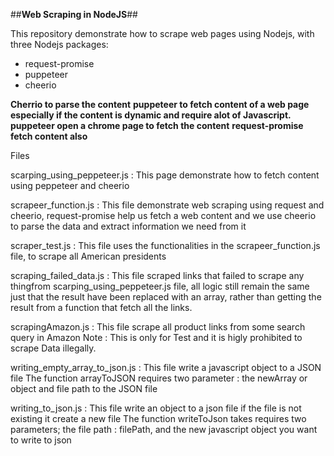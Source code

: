 ##**Web Scraping in NodeJS**##

This repository demonstrate how to scrape web pages using Nodejs, with three Nodejs packages:

* request-promise
* puppeteer
* cheerio

**Cherrio to parse the content**
**puppeteer to fetch content of a web page especially if the content is dynamic and require alot of Javascript. puppeteer open a chrome page to fetch the content**
**request-promise fetch content also**

Files

scarping_using_peppeteer.js : This page demonstrate how to fetch content using peppeteer and cheerio

scrapeer_function.js : This file demonstrate web scraping using request and 
cheerio, request-promise help us fetch a web content
and we use cheerio to parse the data and extract
information we need from it

scraper_test.js : This file uses the functionalities in the scrapeer_function.js file, to scrape all American presidents 

scraping_failed_data.js : This file scraped links that failed to scrape any thingfrom scarping_using_peppeteer.js file, all logic still remain the same just that the result have been replaced with an array, rather than getting the result from a function that fetch all the links.

scrapingAmazon.js : This file scrape all product links from some search query in Amazon Note : This is only for Test and it is higly prohibited to scrape Data illegally.

writing_empty_array_to_json.js : This file write a javascript object to a JSON file The function arrayToJSON requires two parameter : the newArray or object and file path to the JSON file

writing_to_json.js : This file write an object to a json file if the file is not existing it create a new file The function writeToJson takes requires two
parameters; the file path : filePath, and the new javascript object you want to write to json
